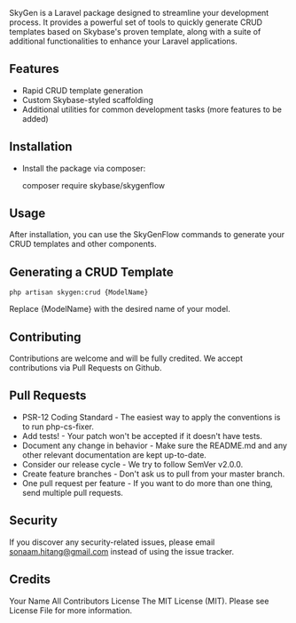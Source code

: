 SkyGen is a Laravel package designed to streamline your development process. It provides a powerful set of tools to quickly generate CRUD templates based on Skybase's proven template, along with a suite of additional functionalities to enhance your Laravel applications.

## Features
- Rapid CRUD template generation
- Custom Skybase-styled scaffolding
- Additional utilities for common development tasks (more features to be added)

## Installation
- Install the package via composer:


    composer require skybase/skygenflow
  
  
## Usage
After installation, you can use the SkyGenFlow commands to generate your CRUD templates and other components.

## Generating a CRUD Template
    php artisan skygen:crud {ModelName}
    
Replace {ModelName} with the desired name of your model.


## Contributing
Contributions are welcome and will be fully credited. We accept contributions via Pull Requests on Github.

## Pull Requests
- PSR-12 Coding Standard - The easiest way to apply the conventions is to run php-cs-fixer.
- Add tests! - Your patch won't be accepted if it doesn't have tests.
- Document any change in behavior - Make sure the README.md and any other relevant documentation are kept up-to-date.
- Consider our release cycle - We try to follow SemVer v2.0.0.
- Create feature branches - Don't ask us to pull from your master branch.
- One pull request per feature - If you want to do more than one thing, send multiple pull requests.

## Security
If you discover any security-related issues, please email sonaam.hitang@gmail.com instead of using the issue tracker.

## Credits
Your Name
All Contributors
License
The MIT License (MIT). Please see License File for more information.

